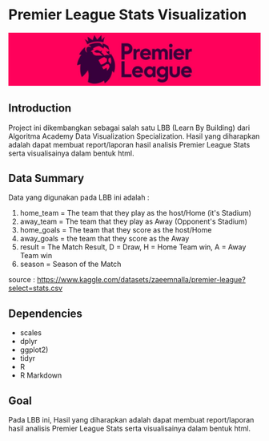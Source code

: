 # Premier League Stats Visualization
<img src="https://github.com/takdirzd/Premier_League_Stats_Viz/blob/main/dataset-cover.jpg">

## Introduction
Project ini dikembangkan sebagai salah satu LBB (Learn By Building) dari Algoritma Academy Data Visualization Specialization. Hasil yang diharapkan adalah dapat membuat report/laporan hasil analisis Premier League Stats serta visualisainya dalam bentuk html.

## Data Summary
Data yang digunakan pada LBB ini adalah :
1. home_team = The team that they play as the host/Home (it's Stadium)
2. away_team = The team that they play as Away (Opponent's Stadium)
3. home_goals = The team that they score as the host/Home
4. away_goals = the team that they score as the Away 
5. result = The Match Result, D = Draw, H = Home Team win, A = Away Team win
6. season = Season of the Match

source : https://www.kaggle.com/datasets/zaeemnalla/premier-league?select=stats.csv

## Dependencies
- scales
- dplyr
- ggplot2)
- tidyr
- R
- R Markdown

## Goal
Pada LBB ini, Hasil yang diharapkan adalah dapat membuat report/laporan hasil analisis Premier League Stats serta visualisainya dalam bentuk html.